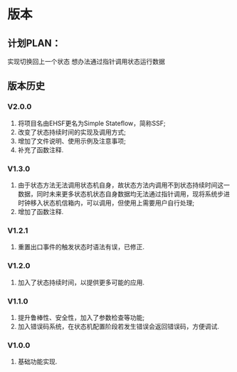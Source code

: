 # 版本

## 计划PLAN：
实现切换回上一个状态
想办法通过指针调用状态运行数据

## 版本历史
### V2.0.0
1. 将项目名由EHSF更名为Simple Stateflow，简称SSF;
2. 改变了状态持续时间的实现及调用方式;
3. 增加了文件说明、使用示例及注意事项;
4. 补充了函数注释.

### V1.3.0
1. 由于状态方法无法调用状态机自身，故状态方法内调用不到状态持续时间这一数据，同时未来更多状态机状态自身数据均无法通过指针调用，现将系统步进时钟移入状态机信箱内，可以调用，但使用上需要用户自行处理;
2. 增加了函数注释.

### V1.2.1
1. 重置出口事件的触发状态时语法有误，已修正.

### V1.2.0
1. 加入了状态持续时间，以提供更多可能的应用.

### V1.1.0
1. 提升鲁棒性、安全性，加入了参数检查等功能;
2. 加入错误码系统，在状态机配置阶段若发生错误会返回错误码，方便调试.

### V1.0.0
1. 基础功能实现.
